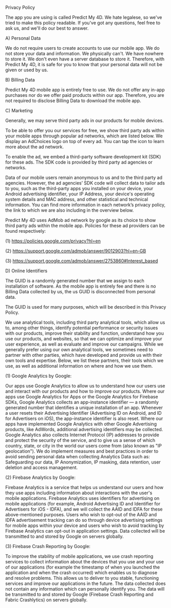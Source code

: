 Privacy Policy

The app you are using is called Predict My 4D. We hate legalese, so we've tried to make this policy readable. If you've got any questions, feel free to ask us, and we'll do our best to answer. 


A) Personal Data

We do not require users to create accounts to use our mobile app. We do not store your data and information. We physically can't. We have nowhere to store it. We don't even have a server database to store it. Therefore, with Predict My 4D, it is safe for you to know that your personal data will not be given or used by us.

B) Billing Data

Predict My 4D mobile app is entirely free to use. We do not offer any in-app purchases nor do we offer paid products within our app. Therefore, you are not required to disclose Billing Data to download the mobile app. 

C) Marketing

Generally, we may serve third party ads in our products for mobile devices.

To be able to offer you our services for free, we show third party ads within your mobile apps through popular ad networks, which are listed below. We display an AdChoices logo on top of every ad. You can tap the icon to learn more about the ad network.

To enable the ad, we embed a third-party software development kit (SDK) for these ads. The SDK code is provided by third party ad agencies or networks.

Data of our mobile users remain anonymous to us and to the third party ad agencies. However, the ad agencies’ SDK code will collect data to tailor ads to you, such as the third-party apps you installed on your device, your Android advertising identifier, your IP Address, your device's operating system details and MAC address, and other statistical and technical information. You can find more information in each network’s privacy policy, the link to which we are also including in the overview below.

Predict My 4D uses AdMob ad network by google as its choice to show third party ads within the mobile app. Policies for these ad providers can be found respectively: 

(1) https://policies.google.com/privacy?hl=en

(2) https://support.google.com/admob/answer/9012903?hl=en-GB

(3) https://support.google.com/admob/answer/2753860#Interest_based

D) Online Identifiers

The GUID is a randomly generated number that we assign to each installation of software. As the mobile app is entirely fee and there is no Billing Data collected by us, the us GUID is disconnected from personal data.

The GUID is used for many purposes, which will be described in this Privacy Policy.

We use analytical tools, including third party analytical tools, which allow us to, among other things, identify potential performance or security issues with our products, improve their stability and function, understand how you use our products, and websites, so that we can optimize and improve your user experience, as well as evaluate and improve our campaigns. While we generally prefer using our own analytical tools, we sometimes need to partner with other parties, which have developed and provide us with their own tools and expertise. Below, we list these partners, their tools which we use, as well as additional information on where and how we use them.

(1) Google Analytics by Google:

Our apps use Google Analytics to allow us to understand how our users use and interact with our products and how to improve our products. Where our apps use Google Analytics for Apps or the Google Analytics for Firebase SDKs, Google Analytics collects an app-instance identifier — a randomly generated number that identifies a unique installation of an app. Whenever a user resets their Advertising Identifier (Advertising ID on Android, and ID for Advertisers on iOS), the app-instance identifier is also reset. Where our apps have implemented Google Analytics with other Google Advertising products, like AdWords, additional advertising identifiers may be collected. Google Analytics also collects Internet Protocol (IP) addresses to provide and protect the security of the service, and to give us a sense of which country, state, or city in the world our users come from (also known as "IP geolocation"). We do implement measures and best practices in order to avoid sending personal data when collecting Analytics Data such as: Safeguarding our data, IP Anonymization, IP masking, data retention, user deletion and access management.

(2) Firebase Analytics by Google:

Firebase Analytics is a service that helps us understand our users and how they use apps including information about interactions with the user's mobile applications. Firebase Analytics uses identifiers for advertising on mobile applications (for example, Android Advertising ID and Identifier for Advertisers for iOS - IDFA), and we will collect the AAID and IDFA for these above-mentioned purposes. Users who wish to opt-out of the AAID and IDFA advertisement tracking can do so through device advertising settings for mobile apps within your device and users who wish to avoid tracking by Firebase Analytics can opt-out in application settings. Data collected will be transmitted to and stored by Google on servers globally.

(3) Firebase Crash Reporting by Google:

To improve the stability of mobile applications, we use crash reporting services to collect information about the devices that you use and your use of our applications (for example the timestamp of when you launched the application and when the crash occurred) which enables us to diagnose and resolve problems. This allows us to deliver to you stable, functioning services and improve our applications in the future. The data collected does not contain any information which can personally identify you. The data will be transmitted to and stored by Google (Firebase Crash Reporting and Fabric Crashlytics) on servers globally.
